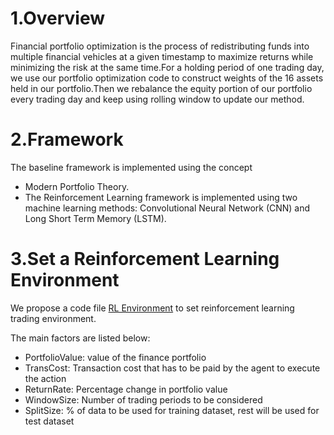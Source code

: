 # 1.Overview
Financial portfolio optimization is the process of redistributing funds into multiple financial vehicles at a given timestamp to maximize returns while minimizing the risk at the same time.For a holding period of one trading day, we use our portfolio optimization code to construct weights of the 16 assets held in our portfolio.Then we rebalance the equity portion of our portfolio every trading day and keep using rolling window to update our method.

# 2.Framework
The baseline framework is implemented using the concept

- Modern Portfolio Theory.
- The Reinforcement Learning framework is implemented using two machine learning methods: Convolutional Neural Network (CNN) and Long Short Term Memory (LSTM).

# 3.Set a Reinforcement Learning Environment
We propose a code file [RL Environment](code/RLEnvironment.ipynb) to set reinforcement learning trading environment.

The main factors are listed below:

- PortfolioValue: value of the finance portfolio
- TransCost: Transaction cost that has to be paid by the agent to execute the action
- ReturnRate: Percentage change in portfolio value
- WindowSize: Number of trading periods to be considered
- SplitSize: % of data to be used for training dataset, rest will be used for test dataset
